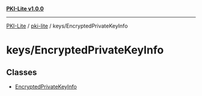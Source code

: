 [**PKI-Lite v1.0.0**](../../../README.md)

---

[PKI-Lite](../../../README.md) / [pki-lite](../../README.md) / keys/EncryptedPrivateKeyInfo

# keys/EncryptedPrivateKeyInfo

## Classes

- [EncryptedPrivateKeyInfo](classes/EncryptedPrivateKeyInfo.md)
